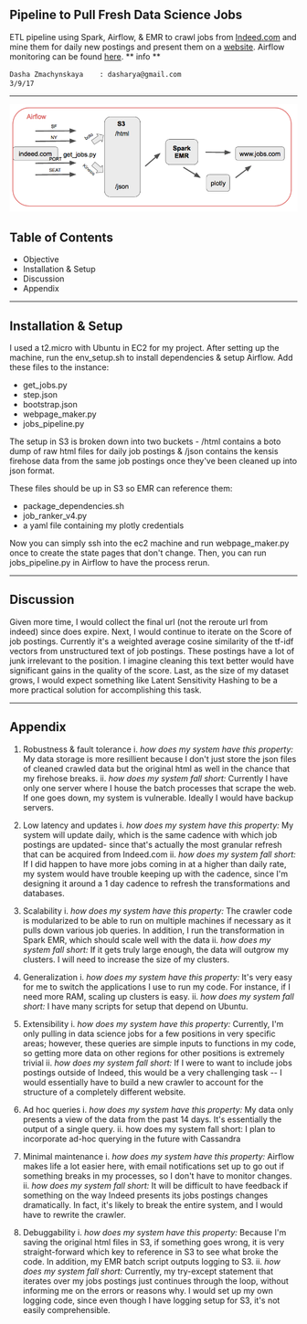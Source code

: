 Pipeline to Pull Fresh Data Science Jobs
----
ETL pipeline using Spark, Airflow, & EMR to crawl jobs from [Indeed.com](https://www.indeed.com/) and mine them for daily new postings and present them on a [website](http://www.jobs.com.s3-website-us-east-1.amazonaws.com/). Airflow monitoring can be found [here](http://ec2-54-82-204-189.compute-1.amazonaws.com:8080/admin/).
** info **  

    Dasha Zmachynskaya    : dasharya@gmail.com
    3/9/17

----

![alt text](data/DAG.png "DAG")

Table of Contents
----
- Objective
- Installation & Setup
- Discussion
- Appendix
----
Installation & Setup
----

I used a t2.micro with Ubuntu in EC2 for my project. After setting up the machine, run the env_setup.sh to install dependencies & setup Airflow. Add these files to the instance:

- get_jobs.py
- step.json
- bootstrap.json
- webpage_maker.py
- jobs_pipeline.py

The setup in S3 is broken down into two buckets - /html contains a boto dump of raw html files for daily job postings & /json contains the kensis firehose data from the same job postings once they've been cleaned up into json format.

These files should be up in S3 so EMR can reference them:
- package_dependencies.sh
- job_ranker_v4.py
- a yaml file containing my plotly credentials

Now you can simply ssh into the ec2 machine and run webpage_maker.py once to create the state pages that don't change. Then, you can run jobs_pipeline.py in Airflow to have the process rerun.

----
Discussion
----

Given more time, I would collect the final url (not the reroute url from indeed) since does expire. Next, I would continue to iterate on the Score of job postings. Currently it's a weighted average cosine similarity of the tf-idf vectors from unstructured text of job postings. These postings have a lot of junk irrelevant to the position. I imagine cleaning this text better would have significant gains in the quality of the score. Last, as the size of my dataset grows, I would expect something like Latent Sensitivity Hashing to be a more practical solution for accomplishing this task.

---
Appendix
---

1. Robustness & fault tolerance
  i. *how does my system have this property:*
  My data storage is more resillient because I don't just store the json files of cleaned crawled data but the original html as well in the chance that my firehose breaks.
  ii. *how does my system fall short:*
  Currently I have only one server where I house the batch processes that scrape the web. If one goes down, my system is vulnerable. Ideally I would have backup servers.

2. Low latency and updates
  i. *how does my system have this property:*
  My system will update daily, which is the same cadence with which job postings are updated- since that's actually the most granular refresh that can be acquired from Indeed.com
  ii. *how does my system fall short:*
  If I did happen to have more jobs coming in at a higher than daily rate, my system would have trouble keeping up with the cadence, since I'm designing it around a 1 day cadence to refresh the transformations and databases.

3. Scalability
  i. *how does my system have this property:*
  The crawler code is modularized to be able to run on multiple machines if necessary as it pulls down various job queries. In addition, I run the transformation in Spark EMR, which should scale well with the data
  ii. *how does my system fall short:*
  If it gets truly large enough, the data will outgrow my clusters. I will need to increase the size of my clusters.

4. Generalization
  i. *how does my system have this property:*
  It's very easy for me to switch the applications I use to run my code. For instance, if I need more RAM, scaling up clusters is easy.
  ii. *how does my system fall short:*
  I have many scripts for setup that depend on Ubuntu.

5. Extensibility
  i. *how does my system have this property:*
  Currently, I'm only pulling in data science jobs for a few positions in very specific areas; however, these queries are simple inputs to functions in my code, so getting more data on other regions for other positions is extremely trivial
  ii. *how does my system fall short:*
  If I were to want to include jobs postings outside of Indeed, this would be a very challenging task -- I would essentially have to build a new crawler to account for the structure of a completely different website.

6. Ad hoc queries
  i. *how does my system have this property:*
  My data only presents a view of the data from the past 14 days. It's essentially the output of a single query.
  ii. how does my system fall short:
  I plan to incorporate ad-hoc querying in the future with Cassandra

7. Minimal maintenance
  i. *how does my system have this property:*
  Airflow makes life a lot easier here, with email notifications set up to go out if something breaks in my processes, so I don't have to monitor changes.
  ii. *how does my system fall short:*
  It will be difficult to have feedback if something on the way Indeed presents its jobs postings changes dramatically. In fact, it's likely to break the entire system, and I would have to rewrite the crawler.

8. Debuggability
  i. *how does my system have this property:*
  Because I'm saving the original html files in S3, if something goes wrong, it is very straight-forward which key to reference in S3 to see what broke the code. In addition, my EMR batch script outputs logging to S3.
  ii. *how does my system fall short:*
  Currently, my try-except statement that iterates over my jobs postings just continues through the loop, without informing me on the errors or reasons why. I would set up my own logging code, since even though I have logging setup for S3, it's not easily comprehensible.
